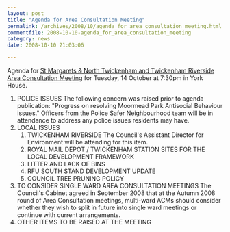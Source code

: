 ```yaml
---
layout: post
title: "Agenda for Area Consultation Meeting"
permalink: /archives/2008/10/agenda_for_area_consultation_meeting.html
commentfile: 2008-10-10-agenda_for_area_consultation_meeting
category: news
date: 2008-10-10 21:03:06

---
```


Agenda for [St Margarets & North Twickenham and Twickenham Riverside Area Consultation Meeting](https://stmargarets.london/event/meeting/200705141987) for Tuesday, 14 October at 7:30pm in York House.

1.  POLICE ISSUES
    The following concern was raised prior to agenda publication:
    "Progress on resolving Moormead Park Antisocial Behaviour issues."
    Officers from the Police Safer Neighbourhood team will be in attendance to address any police issues residents may have.
2.  LOCAL ISSUES
    1.  TWICKENHAM RIVERSIDE
        The Council's Assistant Director for Environment will be attending for this item.
    2.  ROYAL MAIL DEPOT / TWICKENHAM STATION SITES FOR THE LOCAL DEVELOPMENT FRAMEWORK
    3.  LITTER AND LACK OF BINS
    4.  RFU SOUTH STAND DEVELOPMENT UPDATE
    5.  COUNCIL TREE PRUNING POLICY
3.  TO CONSIDER SINGLE WARD AREA CONSULTATION MEETINGS
    The Council's Cabinet agreed in September 2008 that at the Autumn 2008 round of Area Consultation meetings, multi-ward ACMs should consider whether they wish to split in future into single ward meetings or continue with current arrangements.
4.  OTHER ITEMS TO BE RAISED AT THE MEETING
